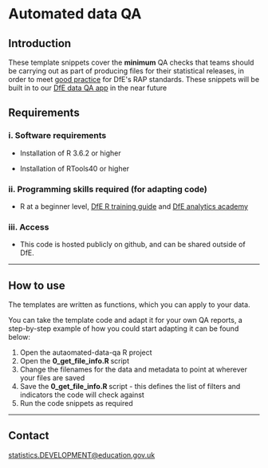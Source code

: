 # Automated data QA

## Introduction

These template snippets cover the <b>minimum</b> QA checks that teams should be carrying out as part of producing files for their statistical releases, in order to meet [good practice](https://rsconnect/rsc/stats-production-guidance/rap.html#basic-automated-qa) for DfE's RAP standards. These snippets will be built in to our [DfE data QA app](https://rsconnect/rsc/dfe-published-data-qa/) in the near future

## Requirements

### i. Software requirements 

- Installation of R 3.6.2 or higher

- Installation of RTools40 or higher

### ii. Programming skills required (for adapting code)

- R at a beginner level, [DfE R training guide](https://dfe-analytical-services.github.io/r-training-course/) and [DfE analytics academy](https://trello.com/b/QdDx3VmA/analytics-academy-an-r-training-course)

### iii. Access

- This code is hosted publicly on github, and can be shared outside of DfE.

---

## How to use

The templates are written as functions, which you can apply to your data.

You can take the template code and adapt it for your own QA reports, a step-by-step example of how you could start adapting it can be found below:

1. Open the autaomated-data-qa R project
2. Open the <b>0_get_file_info.R </b> script
3. Change the filenames for the data and metadata to point at wherever your files are saved
4. Save the <b>0_get_file_info.R </b> script - this defines the list of filters and indicators the code will check against
5. Run the code snippets as required

---
## Contact
statistics.DEVELOPMENT@education.gov.uk


